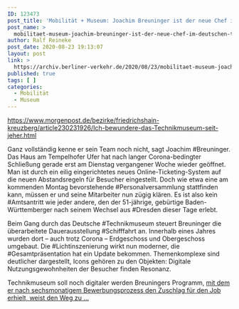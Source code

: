 ```yaml
---
ID: 123473
post_title: 'Mobilität + Museum: Joachim Breuninger ist der neue Chef im Deutschen Technikmuseum. Er will das Haus moderner und politischer machen., aus Berliner Morgenpost'
post_name: >
  mobilitaet-museum-joachim-breuninger-ist-der-neue-chef-im-deutschen-technikmuseum-er-will-das-haus-moderner-und-politischer-machen-aus-berliner-morgenpost
author: Ralf Reineke
post_date: 2020-08-23 19:13:07
layout: post
link: >
  https://archiv.berliner-verkehr.de/2020/08/23/mobilitaet-museum-joachim-breuninger-ist-der-neue-chef-im-deutschen-technikmuseum-er-will-das-haus-moderner-und-politischer-machen-aus-berliner-morgenpost/
published: true
tags: [ ]
categories:
  - Mobilität
  - Museum
---
```

https://www.morgenpost.de/bezirke/friedrichshain-kreuzberg/article230231926/Ich-bewundere-das-Technikmuseum-seit-jeher.html

Ganz vollständig kenne er sein Team noch nicht, sagt Joachim #Breuninger. Das Haus am Tempelhofer Ufer hat nach langer Corona-bedingter Schließung gerade erst am Dienstag vergangener Woche wieder geöffnet. Man ist durch ein eilig eingerichtetes neues Online-Ticketing-System auf die neuen Abstandsregeln für Besucher eingestellt. Doch wie etwa eine am kommenden Montag bevorstehende #Personalversammlung stattfinden kann, müssen er und seine Mitarbeiter nun zügig klären. Es ist also kein #Amtsantritt wie jeder andere, den der 51-jährige, gebürtige Baden-Württemberger nach seinem Wechsel aus #Dresden dieser Tage erlebt.

Beim Gang durch das Deutsche #Technikmuseum steuert Breuninger die überarbeitete Dauerausstellung #Schifffahrt an. Innerhalb eines Jahres wurden dort – auch trotz Corona – Erdgeschoss und Obergeschoss umgebaut. Die #Lichtinszenierung wirkt nun moderner, die #Gesamtpräsentation hat ein Update bekommen. Themenkomplexe sind deutlicher dargestellt, Icons gehören zu den Objekten: Digitale Nutzungsgewohnheiten der Besucher finden Resonanz.

Technikmuseum soll noch digitaler werden
Breuningers Programm, <a href="https://www.morgenpost.de/bezirke/friedrichshain-kreuzberg/article230231926/Ich-bewundere-das-Technikmuseum-seit-jeher.html">mit dem er nach sechsmonatigem Bewerbungsprozess den Zuschlag für den Job erhielt, weist den Weg zu ...</a>
